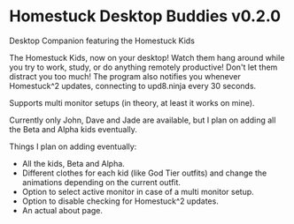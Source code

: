 # Homestuck Desktop Buddies v0.2.0
Desktop Companion featuring the Homestuck Kids

The Homestuck Kids, now on your desktop! Watch them hang around while you try to work, study, or do anything remotely productive! Don't let them distract you too much! The program also notifies you whenever Homestuck^2 updates, connecting to upd8.ninja every 30 seconds.

Supports multi monitor setups (in theory, at least it works on mine).

Currently only John, Dave and Jade are available, but I plan on adding all the Beta and Alpha kids eventually.

Things I plan on adding eventually:

* All the kids, Beta and Alpha.
* Different clothes for each kid (like God Tier outfits) and change the animations depending on the current outfit.
* Option to select active monitor in case of a multi monitor setup.
* Option to disable checking for Homestuck^2 updates.
* An actual about page.